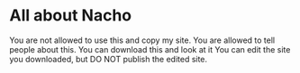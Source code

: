 # All about Nacho
You are not allowed to use this and copy my site.
You are allowed to tell people about this.
You can download this and look at it
You can edit the site you downloaded, but DO NOT publish the edited site.

